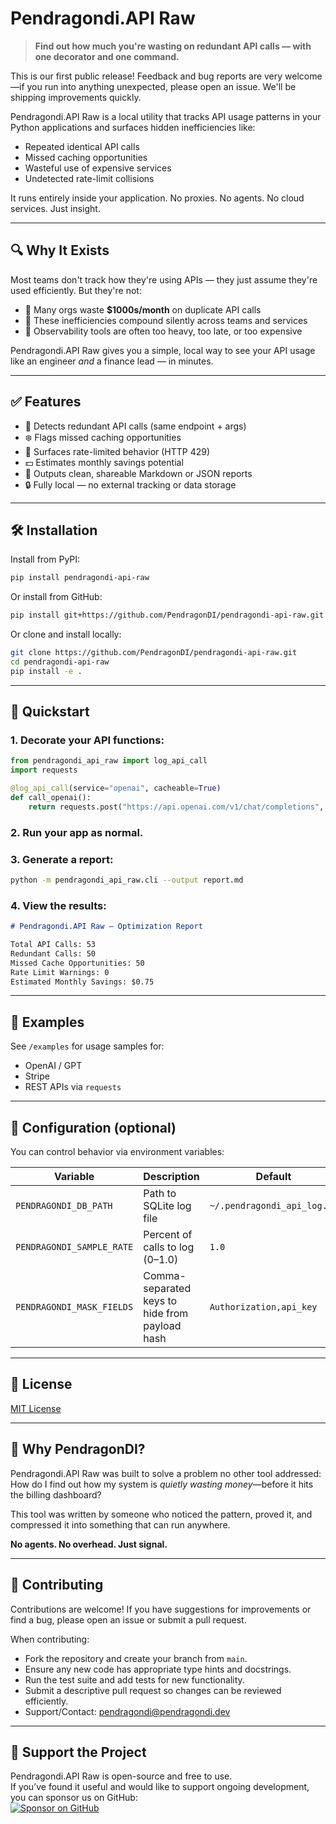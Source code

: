 # Pendragondi.API Raw

> **Find out how much you're wasting on redundant API calls — with one decorator and one command.**

This is our first public release! Feedback and bug reports are very welcome—if you run into anything unexpected, please open an issue. We'll be shipping improvements quickly.

Pendragondi.API Raw is a local utility that tracks API usage patterns in your Python applications and surfaces hidden inefficiencies like:
- Repeated identical API calls
- Missed caching opportunities
- Wasteful use of expensive services
- Undetected rate-limit collisions

It runs entirely inside your application. No proxies. No agents. No cloud services. Just insight.

---

## 🔍 Why It Exists

Most teams don't track how they're using APIs — they just assume they're used efficiently. But they're not:

- 💸 Many orgs waste **$1000s/month** on duplicate API calls
- 🧱 These inefficiencies compound silently across teams and services
- 🤖 Observability tools are often too heavy, too late, or too expensive

Pendragondi.API Raw gives you a simple, local way to see your API usage like an engineer *and* a finance lead — in minutes.

---

## ✅ Features

- 🧠 Detects redundant API calls (same endpoint + args)
- ❄️ Flags missed caching opportunities
- 🚦 Surfaces rate-limited behavior (HTTP 429)
- 💵 Estimates monthly savings potential
- 📝 Outputs clean, shareable Markdown or JSON reports
- 🔒 Fully local — no external tracking or data storage

---

## 🛠️ Installation

Install from PyPI:

```bash
pip install pendragondi-api-raw
```

Or install from GitHub:

```bash
pip install git+https://github.com/PendragonDI/pendragondi-api-raw.git
```

Or clone and install locally:

```bash
git clone https://github.com/PendragonDI/pendragondi-api-raw.git
cd pendragondi-api-raw
pip install -e .
```

---

## 🚀 Quickstart

### 1. Decorate your API functions:

```python
from pendragondi_api_raw import log_api_call
import requests

@log_api_call(service="openai", cacheable=True)
def call_openai():
    return requests.post("https://api.openai.com/v1/chat/completions", json={"prompt": "Hello"})
```

### 2. Run your app as normal.

### 3. Generate a report:

```bash
python -m pendragondi_api_raw.cli --output report.md
```

### 4. View the results:

```markdown
# Pendragondi.API Raw — Optimization Report

Total API Calls: 53
Redundant Calls: 50
Missed Cache Opportunities: 50
Rate Limit Warnings: 0
Estimated Monthly Savings: $0.75
```

---

## 🧪 Examples

See `/examples` for usage samples for:
- OpenAI / GPT
- Stripe
- REST APIs via `requests`

---

## 🧰 Configuration (optional)

You can control behavior via environment variables:

| Variable | Description | Default |
|----------|-------------|---------|
| `PENDRAGONDI_DB_PATH` | Path to SQLite log file | `~/.pendragondi_api_log.db` |
| `PENDRAGONDI_SAMPLE_RATE` | Percent of calls to log (0–1.0) | `1.0` |
| `PENDRAGONDI_MASK_FIELDS` | Comma-separated keys to hide from payload hash | `Authorization,api_key` |

---

## 📜 License

[MIT License](LICENSE)

---

## 🧭 Why PendragonDI?

Pendragondi.API Raw was built to solve a problem no other tool addressed:  
How do I find out how my system is *quietly wasting money*—before it hits the billing dashboard?

This tool was written by someone who noticed the pattern, proved it, and compressed it into something that can run anywhere.

**No agents. No overhead. Just signal.**

---

## 🤝 Contributing

Contributions are welcome! If you have suggestions for improvements or find a bug, please open an issue or submit a pull request.

When contributing:
- Fork the repository and create your branch from `main`.
- Ensure any new code has appropriate type hints and docstrings.
- Run the test suite and add tests for new functionality.
- Submit a descriptive pull request so changes can be reviewed efficiently.
- Support/Contact: pendragondi@pendragondi.dev
---

## 💖 Support the Project
Pendragondi.API Raw is open-source and free to use.  
If you’ve found it useful and would like to support ongoing development, you can sponsor us on GitHub:  
[![Sponsor on GitHub](https://img.shields.io/badge/Sponsor-💖-pink?style=flat)](https://github.com/sponsors/jinpendragon)
